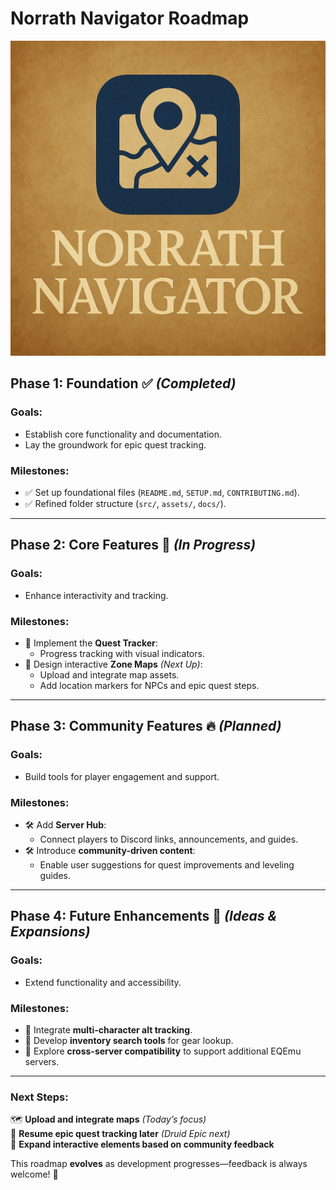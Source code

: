 # Norrath Navigator Roadmap  

<img src="/assets/images/pic_002.jpg" alt="Norrath Navigator Logo" width="720" align="canter">

## **Phase 1: Foundation** ✅ *(Completed)*  
### Goals:  
- Establish core functionality and documentation.  
- Lay the groundwork for epic quest tracking.  
### Milestones:  
- ✅ Set up foundational files (`README.md`, `SETUP.md`, `CONTRIBUTING.md`).  
- ✅ Refined folder structure (`src/`, `assets/`, `docs/`).  

---  

## **Phase 2: Core Features** 🚀 *(In Progress)*  
### Goals:  
- Enhance interactivity and tracking.  
### Milestones:  
- 🚀 Implement the **Quest Tracker**:  
  - Progress tracking with visual indicators.  
- 🚀 Design interactive **Zone Maps** *(Next Up)*:  
  - Upload and integrate map assets.  
  - Add location markers for NPCs and epic quest steps.  

---  

## **Phase 3: Community Features** 🔥 *(Planned)*  
### Goals:  
- Build tools for player engagement and support.  
### Milestones:  
- 🛠 Add **Server Hub**:  
  - Connect players to Discord links, announcements, and guides.  
- 🛠 Introduce **community-driven content**:  
  - Enable user suggestions for quest improvements and leveling guides.  

---  

## **Phase 4: Future Enhancements** 🌌 *(Ideas & Expansions)*  
### Goals:  
- Extend functionality and accessibility.  
### Milestones:  
- 🌌 Integrate **multi-character alt tracking**.  
- 🌌 Develop **inventory search tools** for gear lookup.  
- 🌌 Explore **cross-server compatibility** to support additional EQEmu servers.  

---  

### **Next Steps:**  
🗺 **Upload and integrate maps** *(Today’s focus)*  
📜 **Resume epic quest tracking later** *(Druid Epic next)*  
🔧 **Expand interactive elements based on community feedback**  

This roadmap **evolves** as development progresses—feedback is always welcome! 🚀  
